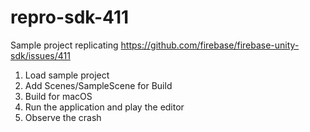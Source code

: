 # repro-sdk-411
Sample project replicating https://github.com/firebase/firebase-unity-sdk/issues/411

1. Load sample project
2. Add Scenes/SampleScene for Build
3. Build for macOS
4. Run the application and play the editor
5. Observe the crash

